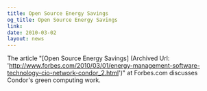 ```yaml
---
title: Open Source Energy Savings
og_title: Open Source Energy Savings
link: 
date: 2010-03-02
layout: news
---
```


The article "[Open Source Energy Savings] (Archived Url: 'http://www.forbes.com/2010/03/01/energy-management-software-technology-cio-network-condor_2.html')" at Forbes.com discusses Condor's green computing work. 
